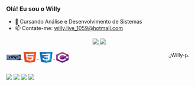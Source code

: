 ### Olá! Eu sou o Willy

- 🌱 Cursando Análise e Desenvolvimento de Sistemas
- 📫 Contate-me: willy.live_1059@hotmail.com

<div align="center">
  <a href="https://github.com/willy-oliveira">
  <img height="180em" src="https://github-readme-stats.vercel.app/api?username=willy-oliveira&show_icons=true&theme=react&include_all_commits=true&count_private=true"/>
  <img height="180em" src="https://github-readme-stats.vercel.app/api/top-langs/?username=willy-oliveira&layout=compact&langs_count=7&theme=react"/>
</div>
<div style="display: inline_block"><br>
  
  <img align="center" alt="Willy-PHP" height="30" width="40" src="https://raw.githubusercontent.com/devicons/devicon/master/icons/php/php-original.svg">
  <img align="center" alt="Willy-HTML" height="30" width="40" src="https://raw.githubusercontent.com/devicons/devicon/master/icons/html5/html5-original.svg">
  <img align="center" alt="Willy-CSS" height="30" width="40" src="https://raw.githubusercontent.com/devicons/devicon/master/icons/css3/css3-original.svg">
  <img align="center" alt="Willy-Csharp" height="30" width="40" src="https://raw.githubusercontent.com/devicons/devicon/master/icons/csharp/csharp-original.svg">
  <img align="right" alt="Willy-pic" height="150" style="border-radius:50px;" src="https://media.discordapp.net/attachments/845686379698061314/962001234632536114/WhatsApp_Image_2022-04-08_at_11.39.57.jpeg?width=605&height=605">
</div>

  ##
  
<div> 
  <a href="https://www.youtube.com/channel/UCcVjXtuy8hOZ-XZf5_VaI0A" target="_blank"><img src="https://img.shields.io/badge/YouTube-FF0000?style=for-the-badge&logo=youtube&logoColor=white" target="_blank"></a>
  <a href="https://instagram.com/willy.oliveeira" target="_blank"><img src="https://img.shields.io/badge/-Instagram-%23E4405F?style=for-the-badge&logo=instagram&logoColor=white" target="_blank"></a>
 	<a href="https://www.twitch.tv/willy_oliveira" target="_blank"><img src="https://img.shields.io/badge/Twitch-9146FF?style=for-the-badge&logo=twitch&logoColor=white" target="_blank"></a>
  <a href="https://www.linkedin.com/in/willy-de-oliveira-valentim-81386420b/" target="_blank"><img src="https://img.shields.io/badge/-LinkedIn-%230077B5?style=for-the-badge&logo=linkedin&logoColor=white" target="_blank"></a> 
 </div>
